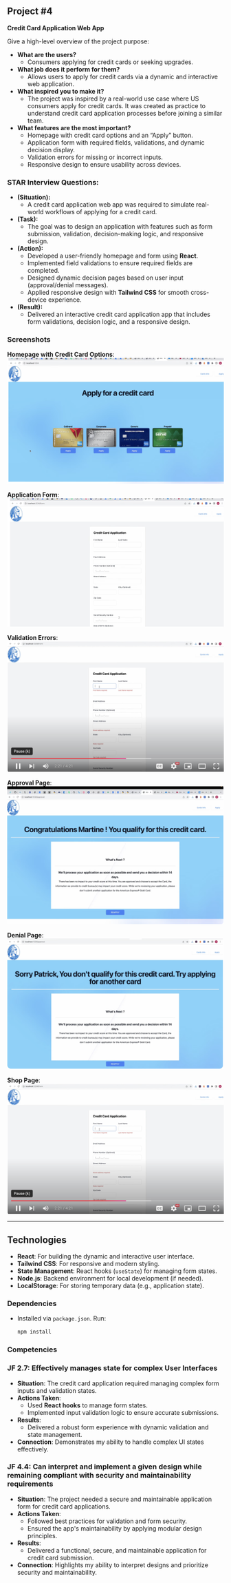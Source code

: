## Project #4

**Credit Card Application Web App**

Give a high-level overview of the project purpose:
- **What are the users?**
  - Consumers applying for credit cards or seeking upgrades.
- **What job does it perform for them?**
  - Allows users to apply for credit cards via a dynamic and interactive web application.
- **What inspired you to make it?**
  - The project was inspired by a real-world use case where US consumers apply for credit cards. It was created as practice to understand credit card application processes before joining a similar team.
- **What features are the most important?**
  - Homepage with credit card options and an “Apply” button.
  - Application form with required fields, validations, and dynamic decision display.
  - Validation errors for missing or incorrect inputs.
  - Responsive design to ensure usability across devices.

### STAR Interview Questions:
- **(Situation):**
  - A credit card application web app was required to simulate real-world workflows of applying for a credit card.
- **(Task):**
  - The goal was to design an application with features such as form submission, validation, decision-making logic, and responsive design.
- **(Action):**
  - Developed a user-friendly homepage and form using **React**.
  - Implemented field validations to ensure required fields are completed.
  - Designed dynamic decision pages based on user input (approval/denial messages).
  - Applied responsive design with **Tailwind CSS** for smooth cross-device experience.
- **(Result):**
  - Delivered an interactive credit card application app that includes form validations, decision logic, and a responsive design.

### Screenshots
**Homepage with Credit Card Options**:
![Homepage](./img/ft0.png)

**Application Form**:
![Application Form](./img/ft2.png)

**Validation Errors**:
![Validation Errors](./img/ft5.png)

**Approval Page**:
![Approval Page](./img/ft3.png)

**Denial Page**:
![Denial Page](./img/ft1.png)

**Shop Page**:
![Denial Page](./img/ft5.png)

---

## Technologies

- **React**: For building the dynamic and interactive user interface.
- **Tailwind CSS**: For responsive and modern styling.
- **State Management**: React hooks (`useState`) for managing form states.
- **Node.js**: Backend environment for local development (if needed).
- **LocalStorage**: For storing temporary data (e.g., application state).

### Dependencies

- Installed via `package.json`. Run:
  ```bash
  npm install

### Competencies

### JF 2.7: Effectively manages state for complex User Interfaces
- **Situation**: The credit card application required managing complex form inputs and validation states.
- **Actions Taken**:
  - Used **React hooks** to manage form states.
  - Implemented input validation logic to ensure accurate submissions.
- **Results**:
  - Delivered a robust form experience with dynamic validation and state management.
- **Connection**: Demonstrates my ability to handle complex UI states effectively.

### JF 4.4: Can interpret and implement a given design while remaining compliant with security and maintainability requirements
- **Situation**: The project needed a secure and maintainable application form for credit card applications.
- **Actions Taken**:
  - Followed best practices for validation and form security.
  - Ensured the app's maintainability by applying modular design principles.
- **Results**:
  - Delivered a functional, secure, and maintainable application for credit card submission.
- **Connection**: Highlights my ability to interpret designs and prioritize security and maintainability.
